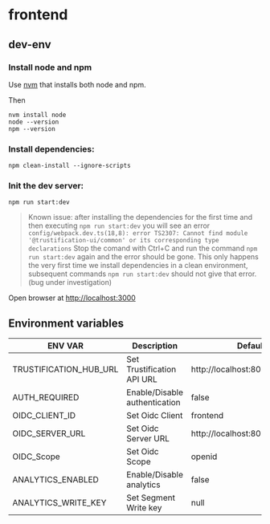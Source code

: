 # frontend

## dev-env

### Install node and npm

Use [nvm](https://github.com/nvm-sh/nvm?tab=readme-ov-file#install--update-script)
that installs both node and npm.

Then

```shell
nvm install node
node --version
npm --version
```

### Install dependencies:

```shell
npm clean-install --ignore-scripts
```

### Init the dev server:

```shell
npm run start:dev
```


> Known issue: after installing the dependencies for the first time and then executing `npm run start:dev` you will see an error `config/webpack.dev.ts(18,8): error TS2307: Cannot find module '@trustification-ui/common' or its corresponding type declarations`
> Stop the comand with Ctrl+C and run the command `npm run start:dev` again and the error should be gone. This only happens the very first time we install dependencies in a clean environment, subsequent commands `npm run start:dev` should not give that error. (bug under investigation)

Open browser at <http://localhost:3000>

## Environment variables

| ENV VAR                | Description                   | Defaul value                         |
| ---------------------- | ----------------------------- | ------------------------------------ |
| TRUSTIFICATION_HUB_URL | Set Trustification API URL    | http://localhost:8080                |
| AUTH_REQUIRED          | Enable/Disable authentication | false                                |
| OIDC_CLIENT_ID         | Set Oidc Client               | frontend                             |
| OIDC_SERVER_URL        | Set Oidc Server URL           | http://localhost:8090/realms/chicken |
| OIDC_Scope             | Set Oidc Scope                | openid                               |
| ANALYTICS_ENABLED      | Enable/Disable analytics      | false                                |
| ANALYTICS_WRITE_KEY    | Set Segment Write key         | null                                 |
